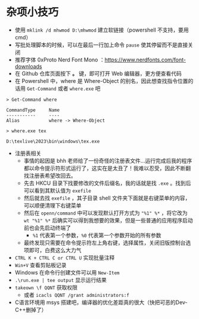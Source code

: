 
# 杂项小技巧


- 使用 `mklink /d mhwmod D:\mhwmod` 建立软链接（powershell 不支持，要用cmd）
- 写批处理脚本的时候，可以在最后一行加上命令 `pause` 使其停留而不是直接关闭
- 推荐字体 0xProto Nerd Font Mono ：https://www.nerdfonts.com/font-downloads
- 在 Github 仓库页面按下 **。** 键，即可打开 Web 编辑器，更方便查看代码
- 在 Powershell 中，where 是 Where-Object 的别名，因此想查找指令位置的话用 `Get-Command` 或者 `where.exe` 吧

```shell
> Get-Command where

CommandType     Name
-----------     ----
Alias           where -> Where-Object

> where.exe tex

D:\texlive\2023\bin\windows\tex.exe
```

- 注册表相关
	- 事情的起因是 bhh 老师给了一份奇怪的注册表文件...运行完成后我的程序都以命令提示符形式运行了，这实在是太丑了！我难以忍受，因此不断翻找注册表希望改回去。
	- 先去 HKCU 目录下找要修改的文件后缀名，我的话就是找 `.exe` 。找到后可以看到其默认值为 `exefile` 
	- 然后就去找 `exefile` ，其子目录 shell 文件夹下面就是右键菜单的内容，可以顺便清理下右键菜单
	- 然后在 `openn/command` 中可以发现默认打开方式为 `"%1" %*` ，将它改为 `wt "%1" %*` 后确实可以得到我想要的效果，但是一些普通的应用程序启动前也会先启动终端了
		- `%1` 代表第一个参数，`%0` 代表第一个参数开始的所有参数
	- 最终发现只需要在命令提示符左上角右键，选择属性，关闭旧版控制台选项即可，白费这么大力气
- `CTRL K + CTRL C or CTRL U` 实现批量注释
- `Win+V` 查看剪贴板记录
- Windows 在命令行创建文件可以用 `New-Item`
- `.\run.exe | tee output` 显示运行结果
- `takeown \f QQNT` 获取权限
	- 或者 `icacls QQNT /grant administrators:f`
- C语言环境用 msys 搭建吧，编译器的优化差距真的很大（快把可恶的Dev-C++删掉了）
